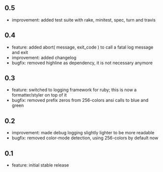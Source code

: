 ## 0.5

* improvement: added test suite with rake, minitest, spec, turn and travis

## 0.4

* feature: added abort( message, exit_code ) to call a fatal log message and exit
* improvement: added changelog
* bugfix: removed highline as dependency, it is not necessary anymore

## 0.3

* feature: switched to logging framework for ruby; this is now a formatter/styler on top of it
* bugfix: removed prefix zeros from 256-colors ansi calls to blue and green

## 0.2

* improvement: made debug logging slightly lighter to be more readable
* bugfix: removed color-mode detection, using 256-colors by default now

## 0.1

* feature: initial stable release
